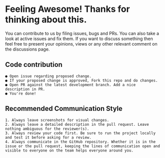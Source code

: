 # Feeling Awesome! Thanks for thinking about this.

You can contribute to us by filing issues, bugs and PRs. You can also take a look at active issues and fix them.
If you want to discuss something then feel free to present your opinions, views or any other relevant comment on the discussions page.

## Code contribution
    ● Open issue regarding proposed change.
    ● If your proposed change is approved, Fork this repo and do changes.
    ● Open PR against the latest development branch. Add a nice description in PR.
    ● You're done!

## Recommended Communication Style
    1. Always leave screenshots for visual changes.
    2. Always leave a detailed description in the pull request. Leave nothing ambiguous for the reviewer(s).
    3. Always review your code first. Be sure to run the project locally and test it before asking for a review.
    4. Always communicate in the GitHub repository. Whether it is in the issue or the pull request, keeping the lines of communication open and visible to everyone on the team helps everyone around you.